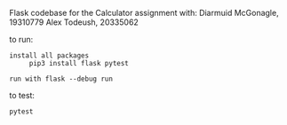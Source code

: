 Flask codebase for the Calculator assignment with:
Diarmuid McGonagle, 19310779
Alex Todeush, 20335062

to run:

    install all packages
         pip3 install flask pytest

    run with flask --debug run

to test:

    pytest
